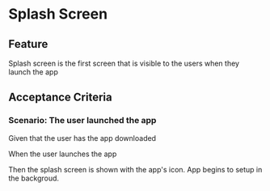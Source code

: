 # Splash Screen

## Feature

Splash screen is the first screen that is visible to the users when they launch the app

## Acceptance Criteria

### Scenario: The user launched the app

  Given that the user has the app downloaded

  When the user launches the app

  Then the splash screen is shown with the app's icon. App begins to setup in the backgroud.

